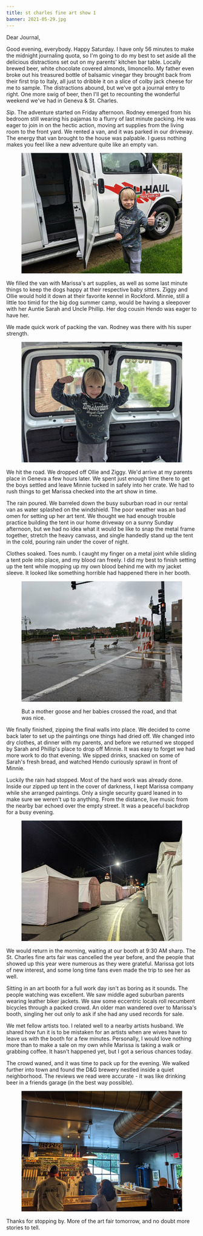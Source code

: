 ```yaml
---
title: st charles fine art show 1
banner: 2021-05-29.jpg
---
```


Dear Journal,

Good evening, everybody.  Happy Saturday.  I have only 56 minutes to
make the midnight journaling quota, so I'm going to do my best to set
aside all the delicious distractions set out on my parents' kitchen
bar table.  Locally brewed beer, white chocolate covered almonds,
limoncello.  My father even broke out his treasured bottle of balsamic
vinegar they brought back from their first trip to Italy, all just to
dribble it on a slice of colby jack cheese for me to sample.  The
distractions abound, but we've got a journal entry to right.  One more
swig of beer, then I'll get to recounting the wonderful weekend we've
had in Geneva & St. Charles.

_Sip_.  The adventure started on Friday afternoon.  Rodney emerged
from his bedroom still wearing his pajamas to a flurry of last minute
packing.  He was eager to join in on the hectic action, moving art
supplies from the living room to the front yard.  We rented a van, and
it was parked in our driveway.  The energy that van brought to the
house was palpable.  I guess nothing makes you feel like a new
adventure quite like an empty van.

<figure>
  <a href="/images/2021-05-29-van-help.jpg">
    <img alt="van-help" src="/images/2021-05-29-van-help.jpg"/>
  </a>
</figure>

We filled the van with Marissa's art supplies, as well as some last
minute things to keep the dogs happy at their respective baby sitters.
Ziggy and Ollie would hold it down at their favorite kennel in
Rockford.  Minnie, still a little too timid for the big dog summer
camp, would be having a sleepover with her Auntie Sarah and Uncle
Phillip.  Her dog cousin Hendo was eager to have her.

We made quick work of packing the van.  Rodney was there with his
super strength.

<figure>
  <a href="/images/2021-05-29-van-muscles.jpg">
    <img alt="van-muscles" src="/images/2021-05-29-van-muscles.jpg"/>
  </a>
</figure>

We hit the road.  We dropped off Ollie and Ziggy.  We'd arrive at my
parents place in Geneva a few hours later.  We spent just enough time
there to get the boys settled and leave Minnie tucked in safely into
her crate.  We had to rush things to get Marissa checked into the art
show in time.

The rain poured.  We barreled down the busy suburban road in our
rental van as water splashed on the windshield.  The poor weather was
an bad omen for setting up her art tent.  We thought we had enough
trouble practice building the tent in our home driveway on a sunny
Sunday afternoon, but we had no idea what it would be like to snap the
metal frame together, stretch the heavy canvass, and single handedly
stand up the tent in the cold, pouring rain under the cover of night.

Clothes soaked.  Toes numb.  I caught my finger on a metal joint while
sliding a tent pole into place, and my blood ran freely.  I did my
best to finish setting up the tent while mopping up my own blood
behind me with my jacket sleeve.  It looked like something horrible
had happened there in her booth.

<figure>
  <a href="/images/2021-05-29-geese.jpg">
    <img alt="geese" src="/images/2021-05-29-geese.jpg"/>
  </a>
  <figcaption><p>But a mother goose and her babies crossed the road,
  and that was nice.</p></figcaption>
</figure>

We finally finished, zipping the final walls into place.  We decided
to come back later to set up the paintings one things had dried off.
We changed into dry clothes, at dinner with my parents, and before we
returned we stopped by Sarah and Phillip's place to drop off Minnie.
It was easy to forget we had more work to do that evening.  We sipped
drinks, snacked on some of Sarah's fresh bread, and watched Hendo
curiously sprawl in front of Minnie.

Luckily the rain had stopped.  Most of the hard work was already done.
Inside our zipped up tent in the cover of darkness, I kept Marissa
company while she arranged paintings.  Only a single security guard
leaned in to make sure we weren't up to anything.  From the distance,
live music from the nearby bar echoed over the empty street.  It was a
peaceful backdrop for a busy evening.

<figure>
  <a href="/images/2021-05-29-rain-2.jpg">
    <img alt="rain-2" src="/images/2021-05-29-rain-2.jpg"/>
  </a>
</figure>

We would return in the morning, waiting at our booth at 9:30 AM
sharp.  The St. Charles fine arts fair was cancelled the year before,
and the people that showed up this year were numerous as they were
grateful.  Marissa got lots of new interest, and some long time fans
even made the trip to see her as well.

Sitting in an art booth for a full work day isn't as boring as it
sounds.  The people watching was excellent.  We saw middle aged
suburban parents wearing leather biker jackets.  We saw some eccentric
locals roll recumbent bicycles through a packed crowd.  An older man
wandered over to Marissa's booth, singling her out only to ask if she
had any used records for sale.

We met fellow artists too.  I related well to a nearby artists
husband.  We shared how fun it is to be mistaken for an artists when
are wives have to leave us with the booth for a few minutes.
Personally, I would love nothing more than to make a sale on my own
while Marissa is taking a walk or grabbing coffee.  It hasn't happened
yet, but I got a serious chances today.

The crowd waned, and it was time to pack up for the evening.  We
walked further into town and found the D&G brewery nestled inside a
quiet neighborhood.  The reviews we read were accurate - it was like
drinking beer in a friends garage (in the best way possible).

<figure>
  <a href="/images/2021-05-29-d-and-g.jpg">
    <img alt="d-and-d" src="/images/2021-05-29-d-and-g.jpg"/>
  </a>
</figure>


Thanks for stopping by.  More of the art fair tomorrow, and no doubt
more stories to tell.

